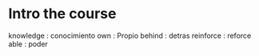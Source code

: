 # Intro the course

knowledge : conocimiento
own : Propio
behind : detras
reinforce : reforce
able : poder
